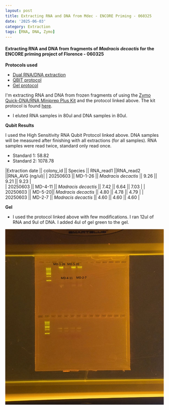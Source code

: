 ```yaml
---
layout: post
title: Extracting RNA and DNA from Mdec - ENCORE Priming - 060325
date: '2025-06-03'
category: Extraction
tags: [RNA, DNA, Zymo]
---
```


#### Extracting RNA and DNA from fragments of _Madracis decactis_ for the ENCORE priming project of Florence - 060325

**Protocols used**
- [Dual RNA/DNA extraction](https://fscucchia-labnotebooks.github.io/FScucchia_Putnam_Lab_Notebook/DNA-RNA-extraction-Zymo-kit/)
- [QBIT protocol](https://github.com/meschedl/MESPutnam_Open_Lab_Notebook/blob/master/_posts/2019-03-08-Qubit-Protocol.md)
- [Gel protocol](https://github.com/Kterpis/Putnam_Lab_Notebook/blob/master/_posts/2021-10-08-20211008-RNA-DNA-extractions-from-E5-project.md)

I'm extracting RNA and DNA from frozen fragments of using the [Zymo Quick-DNA/RNA Miniprep Plus Kit](https://www.zymoresearch.com/collections/quick-dna-rna-kits/products/quick-dna-rna-miniprep-plus-kit) and the protocol linked above. The kit protocol is found [here](https://github.com/FScucchia-LabNotebooks/FScucchia_Putnam_Lab_Notebook/blob/master/protocols/_d7003t_d7003_quick-dna-rna_miniprep_plus_kit.pdf).
- I eluted RNA samples in 80ul and DNA samples in 80ul.

**Qubit Results**

I used the High Sensitivity RNA Qubit Protocol linked above. DNA samples will be measured after finishing with all extractions (for all samples). RNA samples were read twice, standard only read once.
- Standard 1: 58.82
- Standard 2: 1078.78

|Extraction date || colony_id || Species || RNA_read1 ||RNA_read2 ||RNA_AVG (ng/ul)|
| 20250603 || MD-1-26 || *Madracis decactis*  || 9.26  || 9.21   || 9.23  |           
| 20250603 || MD-4-11 || *Madracis decactis* ||  7.42 || 6.64  || 7.03 |
| 20250603 || MD-5-20|| *Madracis decactis*  ||  4.80  || 4.78  || 4.79 |
| 20250603 || MD-2-7 || *Madracis decactis*  ||  4.60 || 4.60 || 4.60  |

**Gel**

- I used the protocol linked above with few modifications. I ran 12ul of RNA and 9ul of DNA. I added 4ul of gel green to the gel.

![Gel_DNA_RNA_03June2025_FS.jpg](https://github.com/flofields/Coral_Priming_Experiments_Summer_2024/blob/main/images/RNA_DNA_gels/Gel_DNA_RNA_03June2025_FS.jpg?raw=true)




